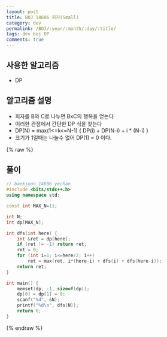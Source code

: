 ```yaml
---
layout: post
title: BOJ 14606 피자(Small)
category: dev
permalink: /BOJ/:year/:month/:day/:title/
tags: dev boj DP
comments: true
---
```

## 사용한 알고리즘
- DP

## 알고리즘 설명
- 피자를 B와 C로 나누면 BxC의 행복을 얻는다
- 이러한 관점에서 간단한 DP 식을 찾는다
- DP(N) = max(1<=k<=N-1) { DP(i) + DP(N-i) + i * (N-i) }
- 크기가 1일때는 나눌수 없어 DP(1) = 0 이다.

{% raw %}
## 풀이
```c++
// baekjoon 14606 yechan
#include <bits/stdc++.h>
using namespace std;

const int MAX_N=11;

int N;
int dp[MAX_N];

int dfs(int here) {
    int &ret = dp[here];
    if (ret != -1) return ret;
    ret = 0;
    for (int i=1; i<=here/2; i++)
        ret = max(ret, i*(here-i) + dfs(i) + dfs(here-i));
    return ret;
}

int main() {
    memset(dp, -1, sizeof(dp));
    dp[0] = dp[1] = 0;
    scanf("%d", &N);
    printf("%d\n", dfs(N));
    return 0;
}
```
{% endraw %}
